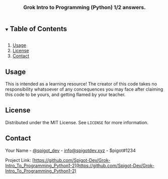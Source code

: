 <br />
  <h3 align="center">Grok Intro to Programming (Python) 1/2 answers.</h3>
<!-- TABLE OF CONTENTS -->
<details open="open">
  <summary><h2 style="display: inline-block">Table of Contents</h2></summary>
  <ol>
    <li><a href="#usage">Usage</a></li>
    <li><a href="#license">License</a></li>
    <li><a href="#contact">Contact</a></li>
  </ol>
</details>

 
<!-- USAGE TERMS -->
## Usage

This is intended as a learning resource! The creator of this code takes no responsibility whatsoever of any concequences you may face after claiming this code to be yours, 
and getting flamed by your teacher. 


<!-- LICENSE -->
## License

Distributed under the MIT License. See `LICENSE` for more information.



<!-- CONTACT -->
## Contact

Your Name - [@spigot_dev](https://instagram.com/@spigot_dev) - info@spigotdev.xyz - $pigot#1234

Project Link: [https://github.com/Spigot-Dev/Grok-Intro_To_Programming_Python1-2](https://github.com/Spigot-Dev/Grok-Intro_To_Programming_Python1-2)
